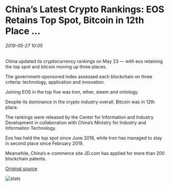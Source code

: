# China’s Latest Crypto Rankings: EOS Retains Top Spot, Bitcoin in 12th Place ...

###### 2019-05-27 10:05

China updated its cryptocurrency rankings on May 23 — with eos retaining the top spot and bitcoin moving up three places.

The government-sponsored index assessed each blockchain on three criteria: technology, application and innovation.

Joining EOS in the top five was tron, ether, steem and ontology.

Despite its dominance in the crypto industry overall, Bitcoin was in 12th place.

The rankings were released by the Center for Information and Industry Development in collaboration with China’s Ministry for Industry and Information Technology.

Eos has held the top spot since June 2018, while tron has managed to stay in second place since February 2019.

Meanwhile, China’s e-commerce site JD.com has applied for more than 200 blockchain patents.

[Original source](https://cointelegraph.com/news/chinas-latest-crypto-rankings-eos-retains-top-spot-bitcoin-in-12th-place)

![stats](https://c.statcounter.com/11760860/0/a89fa40b/1/ "stats")